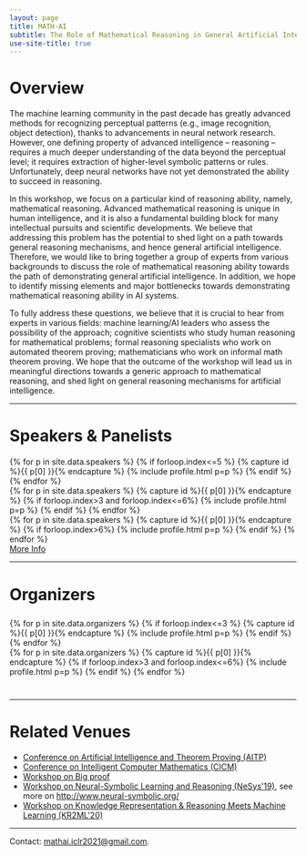 ```yaml
---
layout: page
title: MATH-AI
subtitle: The Role of Mathematical Reasoning in General Artificial Intelligence
use-site-title: true
---
```

<div class="sharethis-inline-share-buttons"></div>
<meta name="thumbnail" content="./img/neurips-logo-new.jpg" />

# Overview

The machine learning community in the past decade has greatly advanced methods for recognizing perceptual patterns (e.g., image recognition, object detection), thanks to advancements in neural network research. However, one defining property of advanced intelligence – reasoning – requires a much deeper understanding of the data beyond the perceptual level; it requires extraction of higher-level symbolic patterns or rules. Unfortunately, deep neural networks have not yet demonstrated the ability to succeed in reasoning.

In this workshop, we focus on a particular kind of reasoning ability, namely, mathematical reasoning. Advanced mathematical reasoning is unique in human intelligence, and it is also a fundamental building block for many intellectual pursuits and scientific developments. We believe that addressing this problem has the potential to shed light on a path towards general reasoning mechanisms, and hence general artificial intelligence. Therefore, we would like to bring together a group of experts from various backgrounds to discuss the role of mathematical reasoning ability towards the path of demonstrating general artificial intelligence. In addition, we hope to identify missing elements and major bottlenecks towards demonstrating mathematical reasoning ability in AI systems. 

To fully address these questions, we believe that it is crucial to hear from experts in various fields: machine learning/AI leaders who assess the possibility of the approach; cognitive scientists who study human reasoning for mathematical problems; formal reasoning specialists who work on automated theorem proving; mathematicians who work on informal math theorem proving. We hope that the outcome of the workshop will lead us in meaningful directions towards a generic approach to mathematical reasoning, and shed light on general reasoning mechanisms for artificial intelligence.

<!-- | ------------- |:-------------:|
| **Submission** | October 09, 2020 (midnight Pacific Time) |
| **Notification** | October 30, 2020 |
| **Submission link**| [https://cmt3.research.microsoft.com/KR2ML2020](https://cmt3.research.microsoft.com/KR2ML2020) -->

<!--* Thank you Amazon for sponsoring a best paper award!
* The 3 best papers will be presented in talks at the workshop! 
* <a href="schedule">The schedule is online now!</a> 
* <a href="papers">List of accepted papers available!</a> -->
<!--* **NEW** Updates to existing submissions possible until October 12 (11:59pm Pacific Time) <br>New submissions close on October 09 (11:59pm Pacific Time)-->


<hr>

# Speakers & Panelists
<div class="container" style="margin-top: 20px;margin-bottom: 0px;">
  <div class="row">
  {% for p in site.data.speakers %}
  {% if forloop.index<=5 %}
  {% capture id %}{{ p[0] }}{% endcapture %}
  {% include profile.html p=p %}
  {% endif %}
  {% endfor %}
  </div>
  <div class="row">
  {% for p in site.data.speakers %}
  {% capture id %}{{ p[0] }}{% endcapture %}
  {% if forloop.index>3 and forloop.index<=6%}
  {% include profile.html p=p %}
  {% endif %}
  {% endfor %}
  </div>
  <div class="row">
  {% for p in site.data.speakers %}
  {% capture id %}{{ p[0] }}{% endcapture %}
  {% if forloop.index>6%}
  {% include profile.html p=p %}
  {% endif %}
  {% endfor %}
  </div>
<a href="speakers">More Info</a>
</div>

<hr>

# Organizers

<!-- prettier-ignore -->
<div class="container" style="margin-top: 25px;margin-bottom: 40px;">
  <div class="row">
  {% for p in site.data.organizers %}
  {% if forloop.index<=3 %}
  {% capture id %}{{ p[0] }}{% endcapture %}
  {% include profile.html p=p %}
  {% endif %}
  {% endfor %}
  </div>
  <div class="row">
    {% for p in site.data.organizers %}
    {% capture id %}{{ p[0] }}{% endcapture %}
    {% if forloop.index>3 and forloop.index<=6%}
    {% include profile.html p=p %}
    {% endif %}
    {% endfor %}
  </div>
</div>
<hr>

<!--# Program Committee
<!-- prettier-ignore 
<div class="container">
  <ul class="list-group list-group-flush">
    {% for p in site.data.pc.people %}
      <li class="list-group-item col-xs-6 col-sm-4 col-md-3">{{ p }}</li>
    {% endfor %}
  </ul>
</div>
<hr>-->

# Related Venues

<div class="container" style="margin-bottom: 10px;"></div>

- [Conference on Artificial Intelligence and Theorem Proving (AITP)](http://aitp-conference.org)
- [Conference on Intelligent Computer Mathematics (CICM)](https://cicm-conference.org/cicm.php)
- [Workshop on Big proof](https://www.newton.ac.uk/event/bpr)
- [Workshop on Neural-Symbolic Learning and Reasoning (NeSys'19)](https://sites.google.com/view/nesy2019/home), see more on <http://www.neural-symbolic.org/>
- [Workshop on Knowledge Representation & Reasoning Meets Machine Learning (KR2ML'20)](https://kr2ml.github.io/2020/)

<div class="container" style="margin-bottom: 10px;"></div>

<hr>

Contact: <mathai.iclr2021@gmail.com>.
